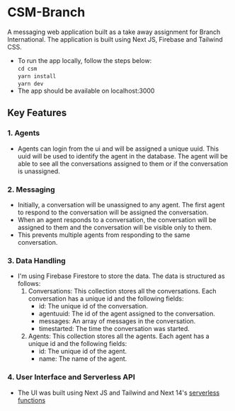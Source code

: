 # CSM-Branch

A messaging web application built as a take away assignment for Branch International. The application is built using Next JS, Firebase and Tailwind CSS.

- To run the app locally, follow the steps below:\
  `cd csm` \
  `yarn install` \
  `yarn dev`
- The app should be available on localhost:3000

## Key Features

### 1. Agents

- Agents can login from the ui and will be assigned a unique uuid. This uuid will be used to identify the agent in the database. The agent will be able to see all the conversations assigned to them or if the conversation is unassigned.

### 2. Messaging

- Initially, a conversation will be unassigned to any agent. The first agent to respond to the conversation will be assigned the conversation.
- When an agent responds to a conversation, the conversation will be assigned to them and the conversation will be visible only to them.
- This prevents multiple agents from responding to the same conversation.

### 3. Data Handling

- I'm using Firebase Firestore to store the data. The data is structured as follows:
  1. Conversations: This collection stores all the conversations. Each conversation has a unique id and the following fields:
     - id: The unique id of the conversation.
     - agentuuid: The id of the agent assigned to the conversation.
     - messages: An array of messages in the conversation.
     - timestarted: The time the conversation was started.
  2. Agents: This collection stores all the agents. Each agent has a unique id and the following fields:
     - id: The unique id of the agent.
     - name: The name of the agent.

### 4. User Interface and Serverless API

- The UI was built using Next JS and Tailwind and Next 14's [serverless functions](https://clouddevs.com/next/serverless-functions/#:~:text=full%2Dstack%20applications.-,NEXT.,need%20for%20separate%20backend%20services.)
